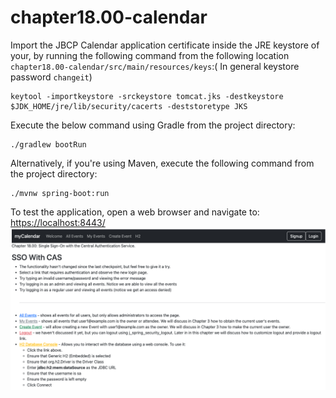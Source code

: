 # chapter18.00-calendar #

Import the JBCP Calendar application certificate inside the JRE keystore of your, by running the following command from the following location `chapter18.00-calendar/src/main/resources/keys`:( In general keystore password `changeit`)
```shell
keytool -importkeystore -srckeystore tomcat.jks -destkeystore $JDK_HOME/jre/lib/security/cacerts -deststoretype JKS
```

Execute the below command using Gradle from the project directory:

```shell
./gradlew bootRun
```

Alternatively, if you're using Maven, execute the following command from the project directory:

```shell
./mvnw spring-boot:run
```

To test the application, open a web browser and navigate to:
[https://localhost:8443/](https://localhost:8443/)
![img.png](docs/img.png)







